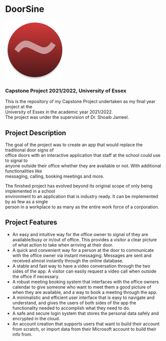 # DoorSine
![App Logo](./android/app/src/main/res/mipmap-xxxhdpi/app_icon_round.png "DoorSine")
### Capstone Project 2021/2022, University of Essex
This is the repository of my Capstone Project undertaken as my final year project at the  
University of Essex in the academic year 2021/2022.  
The project was under the supervision of Dr. Shoaib Jameel.

## Project Description
The goal of the project was to create an app that would replace the traditional door signs of  
office doors with an interactive application that staff at the school could use to signal to  
anyone outside their office whether they are available or not. With additional functionalities like  
messaging, calling, booking meetings and more.

The finished project has evolved beyond its original scope of only being implemented in a school  
environment to an application that is industry ready. It can be implemented by as few as a single  
person in a workplace to as many as the entire work force of a corporation.  

## Project Features
* An easy and intuitive way for the office owner to signal of they are available/busy or in/out of
office. This provides a visitor a clear picture of what action to take when arriving at their door.
* A quick and convenient way for a person at the door to communicate with the office owner via
instant messaging. Messages are sent and received almost instantly through the online database.
* A stable and fast way to have a video conversation through the two sides of the app. A
visitor can easily request a video call when outside the office if necessary.
* A robust meeting booking system that interfaces with the office owners calendar to give someone
who want to meet them a good picture of when they are available, and a way to book a meeting 
through the app.
* A minimalistic and efficient user interface that is easy to navigate and understand, and gives
the users of both sides of the app the functionality needed to accomplish what they need to do.
* A safe and secure login system that stores the personal data safely and encrypted in the cloud.
* An account creation that supports users that want to build their account from scratch, or
import data from their Microsoft account to build their info from.